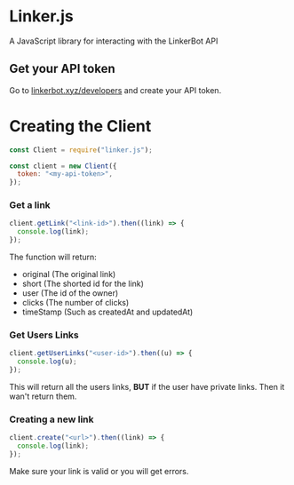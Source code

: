 # Linker.js

A JavaScript library for interacting with the LinkerBot API

## Get your API token

Go to [linkerbot.xyz/developers](https://www.linkerbot.xyz/developers) and create your API token.

# Creating the Client

```javascript
const Client = require("linker.js");

const client = new Client({
  token: "<my-api-token>",
});
```

### Get a link

```javascript
client.getLink("<link-id>").then((link) => {
  console.log(link);
});
```

The function will return:

- original (The original link)
- short (The shorted id for the link)
- user (The id of the owner)
- clicks (The number of clicks)
- timeStamp (Such as createdAt and updatedAt)

### Get Users Links

```javascript
client.getUserLinks("<user-id>").then((u) => {
  console.log(u);
});
```

This will return all the users links, <b>BUT</b> if the user have private links. Then it wan't return them.

### Creating a new link

```javascript
client.create("<url>").then((link) => {
  console.log(link);
});
```

Make sure your link is valid or you will get errors.
